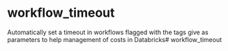 # workflow_timeout
Automatically set a timeout in workflows flagged with the tags give as parameters to help management of costs in Databricks# workflow_timeout
